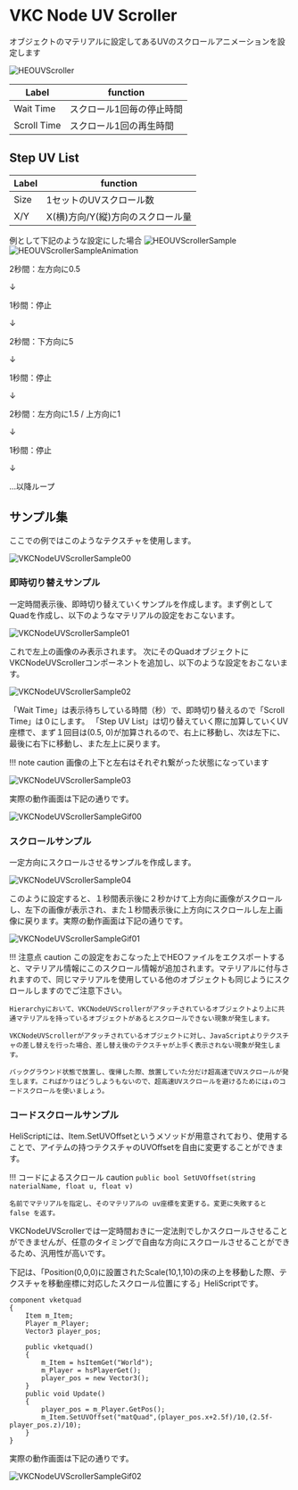 # VKC Node UV Scroller

オブジェクトのマテリアルに設定してあるUVのスクロールアニメーションを設定します

![HEOUVScroller](img/HEOUVScroller.jpg)

| Label | function |
| ---- | ---- |
| Wait Time |スクロール1回毎の停止時間 |
| Scroll Time |スクロール1回の再生時間 |

## Step UV List
| Label | function |
| ---- | ---- | 
| Size |1セットのUVスクロール数 | 
| X/Y |X(横)方向/Y(縦)方向のスクロール量 | 

例として下記のような設定にした場合
![HEOUVScrollerSample](img/HEOUVScrollerSample.jpg)
![HEOUVScrollerSampleAnimation](img/UVScrollerSampleAnimation.gif)

2秒間：左方向に0.5

↓

1秒間：停止

↓

2秒間：下方向に5

↓

1秒間：停止

↓

2秒間：左方向に1.5 / 上方向に1

↓

1秒間：停止

↓

...以降ループ

## サンプル集
ここでの例ではこのようなテクスチャを使用します。

![VKCNodeUVScrollerSample00](img/VKCNodeUVScrollerSample00.jpg)

### 即時切り替えサンプル
一定時間表示後、即時切り替えていくサンプルを作成します。まず例としてQuadを作成し、以下のようなマテリアルの設定をおこないます。

![VKCNodeUVScrollerSample01](img/VKCNodeUVScrollerSample01.jpg)

これで左上の画像のみ表示されます。 次にそのQuadオブジェクトにVKCNodeUVScrollerコンポーネントを追加し、以下のような設定をおこないます。

![VKCNodeUVScrollerSample02](img/VKCNodeUVScrollerSample02.jpg)

「Wait Time」は表示待ちしている時間（秒）で、即時切り替えるので「Scroll Time」は０にします。 「Step UV List」は切り替えていく際に加算していくUV座標で、まず１回目は(0.5, 0)が加算されるので、右上に移動し、次は左下に、最後に右下に移動し、また左上に戻ります。

!!! note caution
    画像の上下と左右はそれぞれ繋がった状態になっています

![VKCNodeUVScrollerSample03](img/VKCNodeUVScrollerSample03.jpg)

実際の動作画面は下記の通りです。

![VKCNodeUVScrollerSampleGif00](img/VKCNodeUVScrollerSampleGif00.gif)

### スクロールサンプル
一定方向にスクロールさせるサンプルを作成します。

![VKCNodeUVScrollerSample04](img/VKCNodeUVScrollerSample04.jpg)

このように設定すると、１秒間表示後に２秒かけて上方向に画像がスクロールし、左下の画像が表示され、また１秒間表示後に上方向にスクロールし左上画像に戻ります。実際の動作画面は下記の通りです。

![VKCNodeUVScrollerSampleGif01](img/VKCNodeUVScrollerSampleGif01.gif)


!!! 注意点 caution
    この設定をおこなった上でHEOファイルをエクスポートすると、マテリアル情報にこのスクロール情報が追加されます。マテリアルに付与されますので、同じマテリアルを使用している他のオブジェクトも同じようにスクロールしますのでご注意下さい。

    Hierarchyにおいて、VKCNodeUVScrollerがアタッチされているオブジェクトより上に共通マテリアルを持っているオブジェクトがあるとスクロールできない現象が発生します。

    VKCNodeUVScrollerがアタッチされているオブジェクトに対し、JavaScriptよりテクスチャの差し替えを行った場合、差し替え後のテクスチャが上手く表示されない現象が発生します。

    バックグラウンド状態で放置し、復帰した際、放置していた分だけ超高速でUVスクロールが発生します。こればかりはどうしようもないので、超高速UVスクロールを避けるためには↓のコードスクロールを使いましょう。

### コードスクロールサンプル
HeliScriptには、Item.SetUVOffsetというメソッドが用意されており、使用することで、アイテムの持つテクスチャのUVOffsetを自由に変更することができます。

!!! コードによるスクロール caution
    `public bool SetUVOffset(string naterialName, float u, float v)`

    名前でマテリアルを指定し、そのマテリアルの uv座標を変更する。変更に失敗すると false を返す。

VKCNodeUVScrollerでは一定時間おきに一定法則でしかスクロールさせることができませんが、任意のタイミングで自由な方向にスクロールさせることができるため、汎用性が高いです。

下記は、「Position(0,0,0)に設置されたScale(10,1,10)の床の上を移動した際、テクスチャを移動座標に対応したスクロール位置にする」HeliScriptです。

```
component vketquad
{
    Item m_Item;
    Player m_Player;
    Vector3 player_pos;

    public vketquad()
    {
        m_Item = hsItemGet("World");
        m_Player = hsPlayerGet();
        player_pos = new Vector3();
    }
    public void Update()
    {
        player_pos = m_Player.GetPos();
        m_Item.SetUVOffset("matQuad",(player_pos.x+2.5f)/10,(2.5f-player_pos.z)/10);
    }
}
```

実際の動作画面は下記の通りです。

![VKCNodeUVScrollerSampleGif02](img/VKCNodeUVScrollerSampleGif02.gif)
